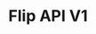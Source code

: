---
title: Flip API V1

language_tabs: # must be one of https://git.io/vQNgJ
  - php: PHP
  - shell: Shell

toc_footers:
  - <a href='mailto:anjar@flip.id'>Contact us to get Developer API Key</a>
  - <a href='https://github.com/lord/slate'>Documentation Powered by Slate</a>

includes:
  - introduction
  - general
  - user
  - transaction
  - callback
  - errors
  - changelog

search: true
---